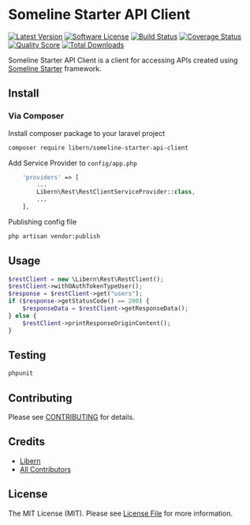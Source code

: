 # Someline Starter API Client

[![Latest Version](https://img.shields.io/github/release/libern/someline-starter-api-client.svg?style=flat-square)](https://github.com/libern/someline-starter-api-client/releases)
[![Software License](https://img.shields.io/badge/license-MIT-brightgreen.svg?style=flat-square)](LICENSE.md)
[![Build Status](https://img.shields.io/travis/libern/someline-starter-api-client/master.svg?style=flat-square)](https://travis-ci.org/libern/someline-starter-api-client)
[![Coverage Status](https://img.shields.io/scrutinizer/coverage/g/libern/someline-starter-api-client.svg?style=flat-square)](https://scrutinizer-ci.com/g/libern/someline-starter-api-client/code-structure)
[![Quality Score](https://img.shields.io/scrutinizer/g/libern/someline-starter-api-client.svg?style=flat-square)](https://scrutinizer-ci.com/g/libern/someline-starter-api-client)
[![Total Downloads](https://img.shields.io/packagist/dt/libern/someline-starter-api-client.svg?style=flat-square)](https://packagist.org/packages/libern/someline-starter-api-client)

Someline Starter API Client is a client for accessing APIs created using [Someline Starter](https://github.com/libern/someline-starter) framework.

## Install

### Via Composer

Install composer package to your laravel project

``` bash
composer require libern/someline-starter-api-client
```

Add Service Provider to `config/app.php`

``` php
    'providers' => [
        ...
        Libern\Rest\RestClientServiceProvider::class,
        ...
    ],
```

Publishing config file

``` bash
php artisan vendor:publish
```

## Usage

``` php
$restClient = new \Libern\Rest\RestClient();
$restClient->withOAuthTokenTypeUser();
$response = $restClient->get("users");
if ($response->getStatusCode() == 200) {
    $responseData = $restClient->getResponseData();
} else {
    $restClient->printResponseOriginContent();
}
```

## Testing

``` bash
phpunit
```

## Contributing

Please see [CONTRIBUTING](https://github.com/libern/someline-starter-api-client/blob/master/CONTRIBUTING.md) for details.

## Credits

- [Libern](https://github.com/libern)
- [All Contributors](https://github.com/libern/someline-starter-api-client/contributors)

## License

The MIT License (MIT). Please see [License File](LICENSE.md) for more information.
